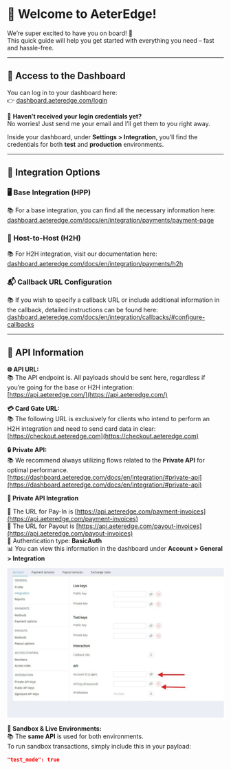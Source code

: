 # 🚀 Welcome to AeterEdge!

We’re super excited to have you on board! 🎉  
This quick guide will help you get started with everything you need – fast and hassle-free.

---

## 🔐 Access to the Dashboard

You can log in to your dashboard here:  
👉 [dashboard.aeteredge.com/login](https://dashboard.aeteredge.com/login)

🔑 **Haven’t received your login credentials yet?**  
No worries! Just send me your email and I’ll get them to you right away.

Inside your dashboard, under **Settings > Integration**, you’ll find the credentials for both **test** and **production** environments.

---

## 🧩 Integration Options

### 🖥️ Base Integration (HPP)

📚 For a base integration, you can find all the necessary information here:  
[dashboard.aeteredge.com/docs/en/integration/payments/payment-page](https://dashboard.aeteredge.com/docs/en/integration/payments/payment-page)

### 🔄 Host-to-Host (H2H)

📚 For H2H integration, visit our documentation here:  
[dashboard.aeteredge.com/docs/en/integration/payments/h2h](https://dashboard.aeteredge.com/docs/en/integration/payments/h2h)

### 📬 Callback URL Configuration

📚 If you wish to specify a callback URL or include additional information in the callback, detailed instructions can be found here:  
[dashboard.aeteredge.com/docs/en/integration/callbacks/#configure-callbacks](https://dashboard.aeteredge.com/docs/en/integration/callbacks/#configure-callbacks)

---

## 📡 API Information

**🌐 API URL:**  
📚 The API endpoint is. All payloads should be sent here, regardless if you’re going for the base or H2H integration:  
[https://api.aeteredge.com/](https://api.aeteredge.com/)

**💳 Card Gate URL:**  
📚 The following URL is exclusively for clients who intend to perform an H2H integration and need to send card data in clear:  
[https://checkout.aeteredge.com](https://checkout.aeteredge.com)

**🔒 Private API:**  
📚 We recommend always utilizing flows related to the **Private API** for optimal performance.
[https://dashboard.aeteredge.com/docs/en/integration/#private-api](https://dashboard.aeteredge.com/docs/en/integration/#private-api)

**🔐 Private API Integration**

📌 The URL for Pay-In is [https://api.aeteredge.com/payment-invoices](https://api.aeteredge.com/payment-invoices)  
📌 The URL for Payout is [https://api.aeteredge.com/payout-invoices](https://api.aeteredge.com/payout-invoices)  
🔑 Authentication type: **BasicAuth**  
📊 You can view this information in the dashboard under **Account > General > Integration**

![Private API Screenshot](.assets/PrivateApi.jpg)


**🧪 Sandbox & Live Environments:**  
📚 The **same API** is used for both environments.  
To run sandbox transactions, simply include this in your payload:

```json
"test_mode": true
```
